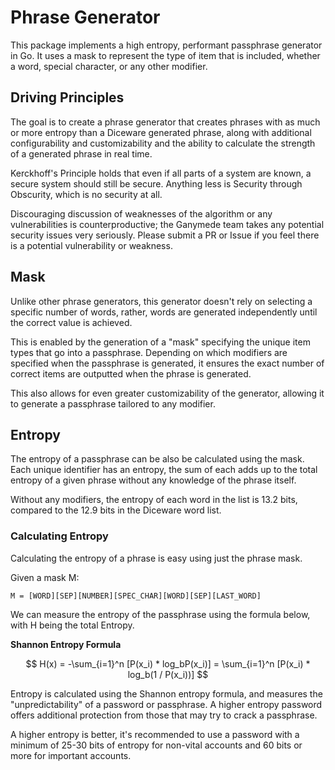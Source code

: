 # Phrase Generator

This package implements a high entropy, performant passphrase
generator in Go. It uses a mask to represent the type of item that is 
included, whether a word, special character, or any other modifier. 

## Driving Principles
The goal is to create a phrase generator that creates phrases with as 
much or more entropy than a Diceware generated phrase, along with 
additional configurability and customizability and the ability to 
calculate the strength of a generated phrase in real time.

Kerckhoff's Principle holds that even if all parts of a system are known, 
a secure system should still be secure. Anything less is Security through
Obscurity, which is no security at all. 

Discouraging discussion of weaknesses of the algorithm or any 
vulnerabilities is counterproductive; the Ganymede team takes any potential
security issues very seriously. Please submit a PR or Issue if you feel 
there is a potential vulnerability or weakness.

## Mask

Unlike other phrase generators, this generator doesn't rely on selecting
a specific number of words, rather, words are generated independently 
until the correct value is achieved. 

This is enabled by the generation of a "mask" specifying the unique item
types that go into a passphrase. Depending on which modifiers are specified
when the passphrase is generated, it ensures the exact number of correct
items are outputted when the phrase is generated. 

This also allows for even greater customizability of the generator, 
allowing it to generate a passphrase tailored to any modifier.

## Entropy
The entropy of a passphrase can be also be calculated using the mask. 
Each unique identifier has an entropy, the sum of each adds up to the
total entropy of a given phrase without any knowledge of the phrase itself.

Without any modifiers, the entropy of each word in the list is 13.2 bits,
compared to the 12.9 bits in the Diceware word list.

### Calculating Entropy
Calculating the entropy of a phrase is easy using just the phrase mask.

Given a mask M:

`M = [WORD][SEP][NUMBER][SPEC_CHAR][WORD][SEP][LAST_WORD]`

We can measure the entropy of the passphrase using the formula below, with 
H being the total Entropy. 

**Shannon Entropy Formula**

$$ H(x) = -\sum_{i=1}^n [P(x_i) * log_bP(x_i)] = \sum_{i=1}^n [P(x_i) * log_b(1 / P(x_i))] $$

Entropy is calculated using the Shannon entropy formula, and measures the
"unpredictability" of a password or passphrase. A higher entropy password
offers additional protection from those that may try to crack a passphrase.

A higher entropy is better, it's recommended to use a password with
a minimum of 25-30 bits of entropy for non-vital accounts and 60 bits
or more for important accounts.
